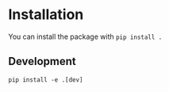 # Installation
You can install the package with
```pip install .```

## Development
```pip install -e .[dev]```
